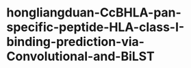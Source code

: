 # hongliangduan-CcBHLA-pan-specific-peptide-HLA-class-I-binding-prediction-via-Convolutional-and-BiLST
